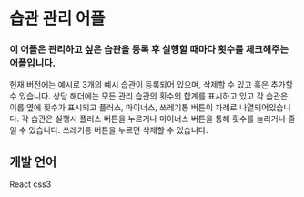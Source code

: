 # 습관 관리 어플
### 이 어플은 관리하고 싶은 습관을 등록 후 실행할 때마다 횟수를 체크해주는 어플입니다.
현재 버전에는 예시로 3개의 예시 습관이 등록되어 있으며, 삭제할 수 있고 혹은 추가할 수 있습니다. 상당 해더에는 모든 관리 습관의 횟수의 합계를 표시하고 있고 각 습관은 이름 옆에 횟수가 표시되고 플러스, 마이너스, 쓰레기통 버튼이 차례로 나열되어있습니다. 각 습관은 실행시 플러스 버튼을 누르거나 마이너스 버튼을 통해 횟수를 늘리거나 줄일 수 있습니다. 쓰레기통 버튼을 누르면 삭제할 수 있습니다.

## 개발 언어
React css3